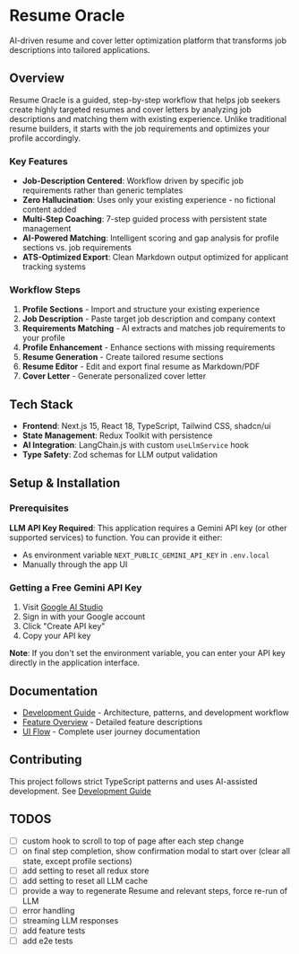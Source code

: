 # Resume Oracle

AI-driven resume and cover letter optimization platform that transforms job descriptions into tailored applications.

## Overview

Resume Oracle is a guided, step-by-step workflow that helps job seekers create highly targeted resumes and cover letters by analyzing job descriptions and matching them with existing experience. Unlike traditional resume builders, it starts with the job requirements and optimizes your profile accordingly.

### Key Features

- **Job-Description Centered**: Workflow driven by specific job requirements rather than generic templates
- **Zero Hallucination**: Uses only your existing experience - no fictional content added
- **Multi-Step Coaching**: 7-step guided process with persistent state management
- **AI-Powered Matching**: Intelligent scoring and gap analysis for profile sections vs. job requirements
- **ATS-Optimized Export**: Clean Markdown output optimized for applicant tracking systems

### Workflow Steps

1. **Profile Sections** - Import and structure your existing experience
2. **Job Description** - Paste target job description and company context
3. **Requirements Matching** - AI extracts and matches job requirements to your profile
4. **Profile Enhancement** - Enhance sections with missing requirements
5. **Resume Generation** - Create tailored resume sections
6. **Resume Editor** - Edit and export final resume as Markdown/PDF
7. **Cover Letter** - Generate personalized cover letter

## Tech Stack

- **Frontend**: Next.js 15, React 18, TypeScript, Tailwind CSS, shadcn/ui
- **State Management**: Redux Toolkit with persistence
- **AI Integration**: LangChain.js with custom `useLlmService` hook
- **Type Safety**: Zod schemas for LLM output validation

## Setup & Installation

### Prerequisites

**LLM API Key Required**: This application requires a Gemini API key (or other supported services) to function. You can provide it either:
- As environment variable `NEXT_PUBLIC_GEMINI_API_KEY` in `.env.local`
- Manually through the app UI

### Getting a Free Gemini API Key

1. Visit [Google AI Studio](https://aistudio.google.com/app/apikey)
2. Sign in with your Google account
3. Click "Create API key"
4. Copy your API key


**Note**: If you don't set the environment variable, you can enter your API key directly in the application interface.

## Documentation

- [Development Guide](./DEV.md) - Architecture, patterns, and development workflow
- [Feature Overview](./feature_overview.md) - Detailed feature descriptions
- [UI Flow](./multi_step_ui_flow.md) - Complete user journey documentation


## Contributing

This project follows strict TypeScript patterns and uses AI-assisted development. See [Development Guide](./DEV.md) 



## TODOS
- [ ] custom hook to scroll to top of page after each step change
- [ ] on final step completion, show confirmation modal to start over (clear all state, except profile sections)
- [ ] add setting to reset all redux store
- [ ] add setting to reset all LLM cache
- [ ] provide a way to regenerate Resume and relevant steps, force re-run of LLM
- [ ] error handling
- [ ] streaming LLM responses
- [ ] add feature tests
- [ ] add e2e tests